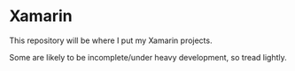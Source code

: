 Xamarin
=======

This repository will be where I put my Xamarin projects.

Some are likely to be incomplete/under heavy development, so tread lightly.
